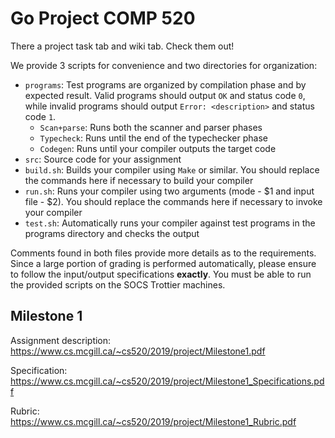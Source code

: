 # Go Project COMP 520
There a project task tab and wiki tab. Check them out!

We provide 3 scripts for convenience and two directories for organization:

* `programs`: Test programs are organized by compilation phase and by expected result. Valid programs should output `OK` and status code `0`, while invalid programs should output `Error: <description>` and status code `1`.
  * `Scan+parse`: Runs both the scanner and parser phases
  * `Typecheck`: Runs until the end of the typechecker phase
  * `Codegen`: Runs until your compiler outputs the target code
* `src`: Source code for your assignment
* `build.sh`: Builds your compiler using `Make` or similar. You should replace the commands here if necessary to build your compiler
* `run.sh`: Runs your compiler using two arguments (mode - $1 and input file - $2). You should replace the commands here if necessary to invoke your compiler
* `test.sh`: Automatically runs your compiler against test programs in the programs directory and checks the output

Comments found in both files provide more details as to the requirements. Since a large portion of grading is performed automatically, please ensure to follow the input/output specifications **exactly**. You must be able to run the provided scripts on the SOCS Trottier machines.

## Milestone 1
Assignment description: https://www.cs.mcgill.ca/~cs520/2019/project/Milestone1.pdf

Specification: https://www.cs.mcgill.ca/~cs520/2019/project/Milestone1_Specifications.pdf

Rubric: https://www.cs.mcgill.ca/~cs520/2019/project/Milestone1_Rubric.pdf
